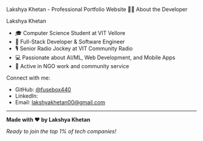 ﻿Lakshya Khetan - Professional Portfolio Website
 👨‍💻 About the Developer

Lakshya Khetan
- 🎓 Computer Science Student at VIT Vellore
- 💼 Full-Stack Developer & Software Engineer
- 🎙️ Senior Radio Jockey at VIT Community Radio
- 💻 Passionate about AI/ML, Web Development, and Mobile Apps
- 🌟 Active in NGO work and community service

Connect with me:
- GitHub: [@fusebox440](https://github.com/fusebox440)
- LinkedIn: 
- Email: lakshyakhetan00@gmail.com

---

**Made with ❤️ by Lakshya Khetan**

*Ready to join the top 1% of tech companies!*



